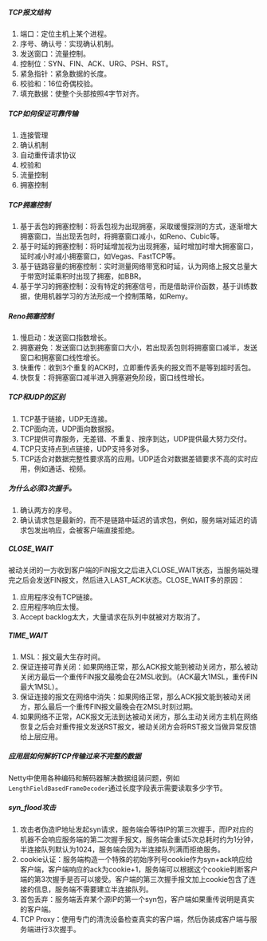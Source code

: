 ##### TCP报文结构

1. 端口：定位主机上某个进程。
2. 序号、确认号：实现确认机制。
3. 发送窗口：流量控制。
4. 控制位：SYN、FIN、ACK、URG、PSH、RST。
5. 紧急指针：紧急数据的长度。
6. 校验和：16位奇偶校验。
7. 填充数据：使整个头部按照4字节对齐。

##### TCP如何保证可靠传输

1. 连接管理
2. 确认机制
3. 自动重传请求协议
4. 校验和
5. 流量控制
6. 拥塞控制

##### TCP拥塞控制

1. 基于丢包的拥塞控制：将丢包视为出现拥塞，采取缓慢探测的方式，逐渐增大拥塞窗口，当出现丢包时，将拥塞窗口减小，如Reno、Cubic等。
2. 基于时延的拥塞控制：将时延增加视为出现拥塞，延时增加时增大拥塞窗口，延时减小时减小拥塞窗口，如Vegas、FastTCP等。
3. 基于链路容量的拥塞控制：实时测量网络带宽和时延，认为网络上报文总量大于带宽时延乘积时出现了拥塞，如BBR。
4. 基于学习的拥塞控制：没有特定的拥塞信号，而是借助评价函数，基于训练数据，使用机器学习的方法形成一个控制策略，如Remy。

##### Reno拥塞控制

1. 慢启动：发送窗口指数增长。
2. 拥塞避免：发送窗口达到拥塞窗口大小，若出现丢包则将拥塞窗口减半，发送窗口和拥塞窗口线性增长。
3. 快重传：收到3个重复的ACK时，立即重传丢失的报文而不是等到超时丢包。
4. 快恢复：将拥塞窗口减半进入拥塞避免阶段，窗口线性增长。

##### TCP和UDP的区别

1. TCP基于链接，UDP无连接。
2. TCP面向流，UDP面向数据报。
3. TCP提供可靠服务，无差错、不重复、按序到达，UDP提供最大努力交付。
4. TCP只支持点到点链接，UDP支持多对多。
5. TCP适合对数据完整性要求高的应用。UDP适合对数据差错要求不高的实时应用，例如通话、视频。

##### 为什么必须3次握手。

1. 确认两方的序号。
2. 确认请求包是最新的，而不是链路中延迟的请求包，例如，服务端对延迟的请求包发出响应，会被客户端直接拒绝。

##### CLOSE_WAIT

被动关闭的一方收到客户端的FIN报文之后进入CLOSE_WAIT状态，当服务端处理完之后会发送FIN报文，然后进入LAST_ACK状态。CLOSE_WAIT多的原因：

1. 应用程序没有TCP链接。
2. 应用程序响应太慢。
3. Accept backlog太大，大量请求在队列中就被对方取消了。

##### TIME_WAIT

1. MSL：报文最大生存时间。
2. 保证连接可靠关闭：如果网络正常，那么ACK报文能到被动关闭方，那么被动关闭方最后一个重传FIN报文最晚会在2MSL收到。（ACK最大1MSL，重传FIN最大1MSL）。
3. 保证连接的报文在网络中消失：如果网络正常，那么ACK报文能到被动关闭方，那么最后一个重传FIN报文最晚会在2MSL时刻过期。
4. 如果网络不正常，ACK报文无法到达被动关闭方，那么主动关闭方主机在网络恢复之后会对重传报文发送RST报文，被动关闭方会将RST报文当做异常反馈给上层应用。

##### 应用层如何解析TCP传输过来不完整的数据

Netty中使用各种编码和解码器解决数据组装问题，例如`LengthFieldBasedFrameDecoder`通过长度字段表示需要读取多少字节。

##### syn_flood攻击

1. 攻击者伪造IP地址发起syn请求，服务端会等待IP的第三次握手，而IP对应的机器不会响应服务端的第二次握手报文，服务端会重试5次总耗时约为1分钟，半连接队列默认为1024，服务端会因为半连接队列满而拒绝服务。
2. cookie认证：服务端构造一个特殊的初始序列号cookie作为syn+ack响应给客户端，客户端响应的ack为cookie+1，服务端可以根据这个cookie判断客户端的第3次握手是否可以接受。客户端的第三次握手报文加上cookie包含了连接的信息，服务端不需要建立半连接队列。
3. 首包丢弃：服务端丢弃某个源IP的第一个syn包，客户端如果重传说明是真实的客户端。
4. TCP Proxy：使用专门的清洗设备检查真实的客户端，然后伪装成客户端与服务端进行3次握手。